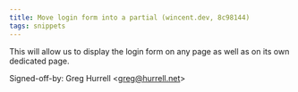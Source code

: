 ```yaml
---
title: Move login form into a partial (wincent.dev, 8c98144)
tags: snippets
---
```


This will allow us to display the login form on any page as well as on its own dedicated page.

Signed-off-by: Greg Hurrell &lt;greg@hurrell.net&gt;
